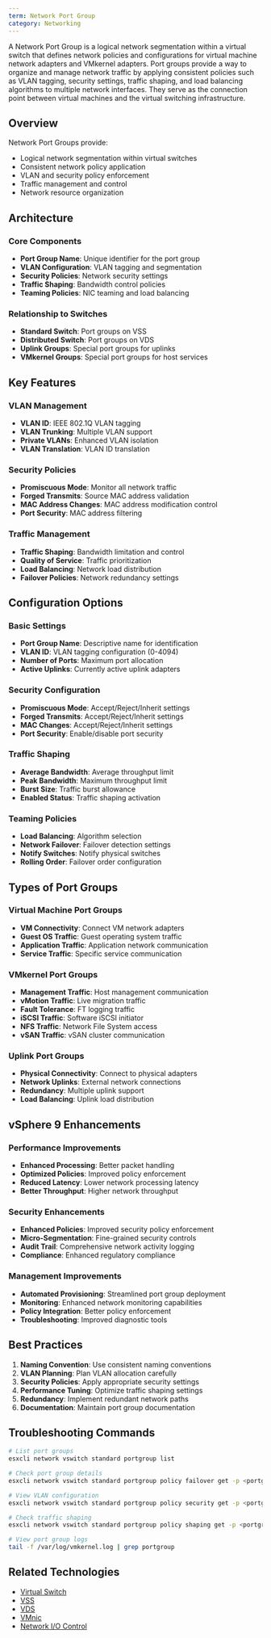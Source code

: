```yaml
---
term: Network Port Group
category: Networking
---
```


A Network Port Group is a logical network segmentation within a virtual switch that defines network policies and configurations for virtual machine network adapters and VMkernel adapters. Port groups provide a way to organize and manage network traffic by applying consistent policies such as VLAN tagging, security settings, traffic shaping, and load balancing algorithms to multiple network interfaces. They serve as the connection point between virtual machines and the virtual switching infrastructure.

## Overview

Network Port Groups provide:
- Logical network segmentation within virtual switches
- Consistent network policy application
- VLAN and security policy enforcement
- Traffic management and control
- Network resource organization

## Architecture

### Core Components
- **Port Group Name**: Unique identifier for the port group
- **VLAN Configuration**: VLAN tagging and segmentation
- **Security Policies**: Network security settings
- **Traffic Shaping**: Bandwidth control policies
- **Teaming Policies**: NIC teaming and load balancing

### Relationship to Switches
- **Standard Switch**: Port groups on VSS
- **Distributed Switch**: Port groups on VDS
- **Uplink Groups**: Special port groups for uplinks
- **VMkernel Groups**: Special port groups for host services

## Key Features

### VLAN Management
- **VLAN ID**: IEEE 802.1Q VLAN tagging
- **VLAN Trunking**: Multiple VLAN support
- **Private VLANs**: Enhanced VLAN isolation
- **VLAN Translation**: VLAN ID translation

### Security Policies
- **Promiscuous Mode**: Monitor all network traffic
- **Forged Transmits**: Source MAC address validation
- **MAC Address Changes**: MAC address modification control
- **Port Security**: MAC address filtering

### Traffic Management
- **Traffic Shaping**: Bandwidth limitation and control
- **Quality of Service**: Traffic prioritization
- **Load Balancing**: Network load distribution
- **Failover Policies**: Network redundancy settings

## Configuration Options

### Basic Settings
- **Port Group Name**: Descriptive name for identification
- **VLAN ID**: VLAN tagging configuration (0-4094)
- **Number of Ports**: Maximum port allocation
- **Active Uplinks**: Currently active uplink adapters

### Security Configuration
- **Promiscuous Mode**: Accept/Reject/Inherit settings
- **Forged Transmits**: Accept/Reject/Inherit settings
- **MAC Changes**: Accept/Reject/Inherit settings
- **Port Security**: Enable/disable port security

### Traffic Shaping
- **Average Bandwidth**: Average throughput limit
- **Peak Bandwidth**: Maximum throughput limit
- **Burst Size**: Traffic burst allowance
- **Enabled Status**: Traffic shaping activation

### Teaming Policies
- **Load Balancing**: Algorithm selection
- **Network Failover**: Failover detection settings
- **Notify Switches**: Notify physical switches
- **Rolling Order**: Failover order configuration

## Types of Port Groups

### Virtual Machine Port Groups
- **VM Connectivity**: Connect VM network adapters
- **Guest OS Traffic**: Guest operating system traffic
- **Application Traffic**: Application network communication
- **Service Traffic**: Specific service communication

### VMkernel Port Groups
- **Management Traffic**: Host management communication
- **vMotion Traffic**: Live migration traffic
- **Fault Tolerance**: FT logging traffic
- **iSCSI Traffic**: Software iSCSI initiator
- **NFS Traffic**: Network File System access
- **vSAN Traffic**: vSAN cluster communication

### Uplink Port Groups
- **Physical Connectivity**: Connect to physical adapters
- **Network Uplinks**: External network connections
- **Redundancy**: Multiple uplink support
- **Load Balancing**: Uplink load distribution

## vSphere 9 Enhancements

### Performance Improvements
- **Enhanced Processing**: Better packet handling
- **Optimized Policies**: Improved policy enforcement
- **Reduced Latency**: Lower network processing latency
- **Better Throughput**: Higher network throughput

### Security Enhancements
- **Enhanced Policies**: Improved security policy enforcement
- **Micro-Segmentation**: Fine-grained security controls
- **Audit Trail**: Comprehensive network activity logging
- **Compliance**: Enhanced regulatory compliance

### Management Improvements
- **Automated Provisioning**: Streamlined port group deployment
- **Monitoring**: Enhanced network monitoring capabilities
- **Policy Integration**: Better policy enforcement
- **Troubleshooting**: Improved diagnostic tools

## Best Practices

1. **Naming Convention**: Use consistent naming conventions
2. **VLAN Planning**: Plan VLAN allocation carefully
3. **Security Policies**: Apply appropriate security settings
4. **Performance Tuning**: Optimize traffic shaping settings
5. **Redundancy**: Implement redundant network paths
6. **Documentation**: Maintain port group documentation

## Troubleshooting Commands

```bash
# List port groups
esxcli network vswitch standard portgroup list

# Check port group details
esxcli network vswitch standard portgroup policy failover get -p <portgroup-name>

# View VLAN configuration
esxcli network vswitch standard portgroup policy security get -p <portgroup-name>

# Check traffic shaping
esxcli network vswitch standard portgroup policy shaping get -p <portgroup-name>

# View port group logs
tail -f /var/log/vmkernel.log | grep portgroup
```

## Related Technologies

- [Virtual Switch](/glossary/term/virtual-switch.md)
- [VSS](/glossary/term/vss.md)
- [VDS](/glossary/term/vds.md)
- [VMnic](/glossary/term/vmnic.md)
- [Network I/O Control](/glossary/term/network-i-o-control.md)